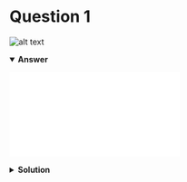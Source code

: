 # Question 1
![alt text](q1.png)

<details open>
<summary><b>Answer</b></summary>

![alt text](a1.txt)
</details>

<details>
<summary><b>Solution</b></summary>

![alt text](s1.png)
</details>
